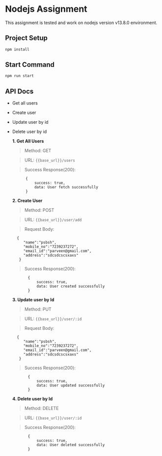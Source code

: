 # Nodejs Assignment

This assignment is tested and work on nodejs version v13.8.0 environment.

## Project Setup

```sh
npm install
```

## Start Command

```sh
npm run start
```


## API Docs


- Get all users
- Create user 
- Update user by id
- Delete user by id


   **1. Get All Users** 

   > Method: GET

   > URL: ```{{base_url}}/users```


   > Success Response(200):
    ```
          {
              success: true,
              data: User fetch successfully
          }
   ```

   **2. Create User**

   > Method: POST

   > URL: ```{{base_url}}/user/add```

   > Request Body: 

   ```
     {
        "name":"psbsh",
        "mobile_no":"7239237272",
        "email_id":"parveen@gmail.com",
        "address":"sdcsdcscsxaxs"
      } 
   ```

   > Success Response(200):
   ```
          {
              success: true,
              data: User created successfully
          }
   ```


   **3. Update user by Id**

   > Method: PUT

   > URL:  ```{{base_url}}/user/:id```

   > Request Body: 

   ```
     {
        "name":"psbsh",
        "mobile_no":"7239237272",
        "email_id":"parveen@gmail.com",
        "address":"sdcsdcscsxaxs"
      } 
   ```

   > Success Response(200):

   ```
          {
              success: true,
              data: User updated successfully
          }
   ```

   **4. Delete user by Id**

   > Method: DELETE

   > URL:  ```{{base_url}}/user/:id```

   > Success Response(200):

   ```
          {
              success: true,
              data: User deleted successfully
          }
   ```

